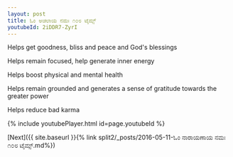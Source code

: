 ```yaml
---
layout: post
title: ಓಂ ಅಚಲಾಯ ನಮಃ ೧೦೮ ಟೈಮ್ಸ್
youtubeId: 2iDDR7-ZyrI
---
```

 
 
Helps get goodness, bliss and peace and God's blessings
 
Helps remain focused, help generate inner energy 
 
Helps boost physical and mental health 
 
Helps remain grounded and generates a sense of gratitude towards the greater power 
 
Helps reduce bad karma
 
 
 
 


{% include youtubePlayer.html id=page.youtubeId %}
 
[Next]({{ site.baseurl }}{% link  split2/_posts/2016-05-11-ಓಂ ನಾರಾಯಣಾಯ ನಮಃ ೧೦೮ ಟೈಮ್ಸ್.md%})
 
